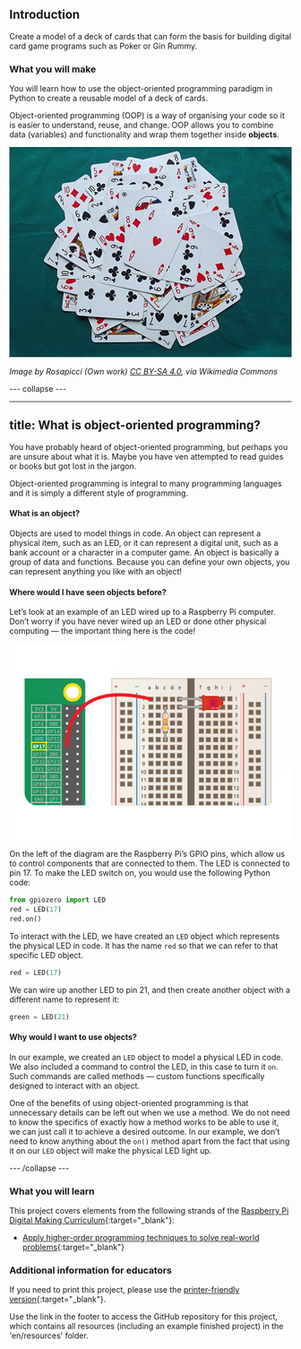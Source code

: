 ## Introduction

Create a model of a deck of cards that can form the basis for building digital card game programs such as Poker or Gin Rummy.

### What you will make

You will learn how to use the object-oriented programming paradigm in Python to create a reusable model of a deck of cards.

Object-oriented programming (OOP) is a way of organising your code so it is easier to understand, reuse, and change. OOP allows you to combine data (variables) and functionality and wrap them together inside **objects**.

![Cards](images/cards.jpg)

_Image by Rosapicci (Own work) [CC BY-SA 4.0](https://creativecommons.org/licenses/by-sa/4.0), via Wikimedia Commons_

--- collapse ---

---
title: What is object-oriented programming?
---

You have probably heard of object-oriented programming, but perhaps you are unsure about what it is. Maybe you have ven attempted to read guides or books but got lost in the jargon. 

Object-oriented programming is integral to many programming languages and it is simply a different style of programming. 

#### What is an object?

Objects are used to model things in code. An object can represent a physical item, such as an LED, or it can represent a digital unit, such as a bank account or a character in a computer game. An object is basically a group of data and functions. Because you can define your own objects, you can represent anything you like with an object!

#### Where would I have seen objects before?

Let’s look at an example of an LED wired up to a Raspberry Pi computer. Don’t worry if you have never wired up an LED or done other physical computing — the important thing here is the code!

![led connected to pin 17](images/LED-GP17.gif)

On the left of the diagram are the Raspberry Pi’s GPIO pins, which allow us to control components that are connected to them. The LED is connected to pin 17. To make the LED switch on, you would use the following Python code:

```python
from gpiozero import LED
red = LED(17)			
red.on()
```

To interact with the LED, we have created an `LED` object which represents the physical LED in code. It has the name `red` so that we can refer to that specific LED object.

```python
red = LED(17)
```

We can wire up another LED to pin 21, and then create another object with a different name to represent it:

```python
green = LED(21)
```

#### Why would I want to use objects?

In our example, we created an `LED` object to model a physical LED in code. We also included a command to control the LED, in this case to turn it `on`. Such commands are called methods — custom functions specifically designed to interact with an object.

One of the benefits of using object-oriented programming is that unnecessary details can be left out when we use a method. We do not need to know the specifics of exactly how a method works to be able to use it, we can just call it to achieve a desired outcome. In our example, we don’t need to know anything about the `on()` method apart from the fact that using it on our `LED` object will make the physical LED light up.

--- /collapse ---

### What you will learn

This project covers elements from the following strands of the [Raspberry Pi Digital Making Curriculum](http://rpf.io/curriculum){:target="_blank"}:

+ [Apply higher-order programming techniques to solve real-world problems](https://curriculum.raspberrypi.org/programming/maker/){:target="_blank"}

### Additional information for educators

If you need to print this project, please use the [printer-friendly version](https://projects.raspberrypi.org/en/projects/deck-of-cards/print){:target="_blank"}.

Use the link in the footer to access the GitHub repository for this project, which contains all resources (including an example finished project) in the 'en/resources' folder.
